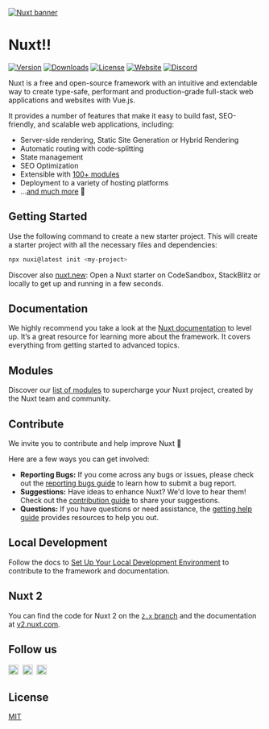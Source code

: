 [![Nuxt banner](./.github/assets/banner.svg)](https://nuxt.com)

# Nuxt!!

<p>
  <a href="https://www.npmjs.com/package/nuxt"><img src="https://img.shields.io/npm/v/nuxt.svg?style=flat&colorA=18181B&colorB=28CF8D" alt="Version"></a>
  <a href="https://www.npmjs.com/package/nuxt"><img src="https://img.shields.io/npm/dm/nuxt.svg?style=flat&colorA=18181B&colorB=28CF8D" alt="Downloads"></a>
  <a href="./LICENSE"><img src="https://img.shields.io/github/license/nuxt/nuxt.svg?style=flat&colorA=18181B&colorB=28CF8D" alt="License"></a>
  <a href="https://nuxt.com"><img src="https://img.shields.io/badge/Nuxt%20Docs-18181B?logo=nuxt.js" alt="Website"></a>
  <a href="https://chat.nuxt.dev"><img src="https://img.shields.io/badge/Nuxt%20Discord-18181B?logo=discord" alt="Discord"></a>
</p>

Nuxt is a free and open-source framework with an intuitive and extendable way to create type-safe, performant and production-grade full-stack web applications and websites with Vue.js.

It provides a number of features that make it easy to build fast, SEO-friendly, and scalable web applications, including:
- Server-side rendering, Static Site Generation or Hybrid Rendering
- Automatic routing with code-splitting
- State management
- SEO Optimization
- Extensible with [100+ modules](https://nuxt.com/modules)
- Deployment to a variety of hosting platforms
- ...[and much more](https://nuxt.com) 🚀

## Getting Started

Use the following command to create a new starter project. This will create a starter project with all the necessary files and dependencies:

```bash
npx nuxi@latest init <my-project>
```

Discover also [nuxt.new](https://nuxt.new): Open a Nuxt starter on CodeSandbox, StackBlitz or locally to get up and running in a few seconds.

## Documentation

We highly recommend you take a look at the [Nuxt documentation](https://nuxt.com/docs) to level up. It’s a great resource for learning more about the framework. It covers everything from getting started to advanced topics.

## Modules

Discover our [list of modules](https://nuxt.com/modules) to supercharge your Nuxt project, created by the Nuxt team and community.

## Contribute

We invite you to contribute and help improve Nuxt 💚

Here are a few ways you can get involved:
- **Reporting Bugs:** If you come across any bugs or issues, please check out the [reporting bugs guide](https://nuxt.com/docs/community/reporting-bugs) to learn how to submit a bug report.
- **Suggestions:** Have ideas to enhance Nuxt? We'd love to hear them! Check out the [contribution guide](https://nuxt.com/docs/community/contribution#creating-an-issue) to share your suggestions.
- **Questions:** If you have questions or need assistance, the [getting help guide](https://nuxt.com/docs/community/getting-help) provides resources to help you out.

## Local Development

Follow the docs to [Set Up Your Local Development Environment](https://nuxt.com/docs/community/framework-contribution#set-up-your-local-development-environment) to contribute to the framework and documentation.

## Nuxt 2

You can find the code for Nuxt 2 on the [`2.x` branch](https://github.com/nuxt/nuxt/tree/2.x) and the documentation at [v2.nuxt.com](https://v2.nuxt.com).

## Follow us

<p valign="center">
  <a href="https://chat.nuxt.dev"><img width="20px" src="./.github/assets/discord.svg" alt="Discord"></a>&nbsp;&nbsp;<a href="https://twitter.nuxt.dev"><img width="20px" src="./.github/assets/twitter.svg" alt="Twitter"></a>&nbsp;&nbsp;<a href="https://github.nuxt.dev"><img width="20px" src="./.github/assets/github.svg" alt="GitHub"></a>
</p>

## License

[MIT](./LICENSE)

